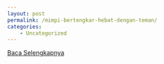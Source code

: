 ```yaml
---
layout: post
permalink: /mimpi-bertengkar-hebat-dengan-teman/
categories:
    - Uncategorized
---
```


[Baca Selengkapnya](/03)